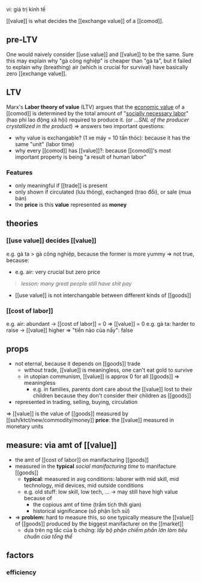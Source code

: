 vi: giá trị kinh tế

[[value]] is what decides the [[exchange value]] of a [[comod]].

## pre-LTV
One would naively consider [[use value]] and [[value]] to be the same. Sure this may explain why "gà công nghiệp" is cheaper than "gà ta", but it failed to explain why (breathing) air (which is crucial for survival) have basically zero [[exchange value]].

## LTV
Marx's **Labor theory of value** (LTV) argues that the [economic value](https://en.wikipedia.org/wiki/Value_(economics) "Value (economics)") of a [[comod]] is determined by the total amount of "[socially necessary labor](https://en.wikipedia.org/wiki/Socially_necessary_labour_time "Socially necessary labour time")" (hao phí lao động xã hội) required to produce it. (or *...SNL of the producer crystallized in the product*)
=> answers two important questions:
- why value is exchangable? (1 xe máy = 10 tấn thóc): because it has the same "unit" (labor time)
- why every [[comod]] has [[value]]?: because  [[comod]]'s most important property is being "a result of human labor"

### Features
- only meaningful if [[trade]] is present
- only shown if circulated (lưu thông), exchanged (trao đổi), or sale (mua bán)
- the **price** is this **value** represented as **money**

## theories
### [[use value]] decides [[value]]
e.g. gà ta > gà công nghiệp, because the former is more yummy
=> not true, because:
- e.g. air: very crucial but zero price
> *lesson: many great people still have shit pay*
- [[use value]] is not interchangable between different kinds of [[goods]]

### [[cost of labor]]
e.g. air: abundant -> [[cost of labor]] = 0 => [[value]] = 0
e.g. gà ta: harder to raise -> [[value]] higher
=> "tiền nào của nấy": false

## props
- not eternal, because it depends on [[goods]] trade
	- without trade, [[value]] is meaningless, one can't eat gold to survive
	- in utopian communism, [[value]] is approx 0 for all [[goods]] => meaningless
		- e.g. in families, parents dont care about the [[value]] lost to their children because they don't consider their children as [[goods]]
- represented in trading, selling, buying, circulation

=> [[value]] is the value of [[goods]] measured by [[ssh/ktct/new/commodity/money]]
**price**: the [[value]] measured in monetary units

## measure: via amt of [[value]]
- the amt of [[cost of labor]] on manifacturing [[goods]]
- measured in the **typical** *social manifacturing time* to manifacture [[goods]]
	- **typical**: measured in avg conditions: laborer with mid skill, mid technology, mid devices, mid outside conditions
	- e.g. old stuff: low skill, low tech, ... -> may still have high value because of
		- the copious amt of time (trầm tích thời gian)
		- historical significance (số phận lịch sử)
- => **problem:** hard to measure this, so one typically measure the [[value]] of [[goods]] produced by the biggest manifacturer on the [[market]]
	- dựa trên ng tắc của b chứng: *lấy bộ phận chiếm phần lớn làm tiêu chuẩn của tổng thể*

## factors
### efficiency